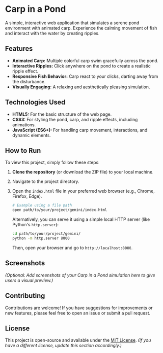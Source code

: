 # Carp in a Pond

A simple, interactive web application that simulates a serene pond environment with animated carp. Experience the calming movement of fish and interact with the water by creating ripples.

## Features

*   **Animated Carp:** Multiple colorful carp swim gracefully across the pond.
*   **Interactive Ripples:** Click anywhere on the pond to create a realistic ripple effect.
*   **Responsive Fish Behavior:** Carp react to your clicks, darting away from the disturbance.
*   **Visually Engaging:** A relaxing and aesthetically pleasing simulation.

## Technologies Used

*   **HTML5:** For the basic structure of the web page.
*   **CSS3:** For styling the pond, carp, and ripple effects, including animations.
*   **JavaScript (ES6+):** For handling carp movement, interactions, and dynamic elements.

## How to Run

To view this project, simply follow these steps:

1.  **Clone the repository** (or download the ZIP file) to your local machine.
2.  Navigate to the project directory.
3.  Open the `index.html` file in your preferred web browser (e.g., Chrome, Firefox, Edge).

    ```bash
    # Example using a file path
    open path/to/your/project/gemini/index.html
    ```

    Alternatively, you can serve it using a simple local HTTP server (like Python's `http.server`):

    ```bash
    cd path/to/your/project/gemini/
    python -m http.server 8000
    ```
    Then, open your browser and go to `http://localhost:8000`.

## Screenshots

*(Optional: Add screenshots of your Carp in a Pond simulation here to give users a visual preview.)*

## Contributing

Contributions are welcome! If you have suggestions for improvements or new features, please feel free to open an issue or submit a pull request.

## License

This project is open-source and available under the [MIT License](LICENSE). *(If you have a different license, update this section accordingly.)*

